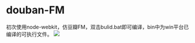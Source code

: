 # douban-FM
初次使用node-webkit，仿豆瓣FM，双击bulid.bat即可编译，bin中为win平台已编译的可执行文件。
<img src="http://i2.tietuku.com/d82794fc25e07abd.png"></img>
